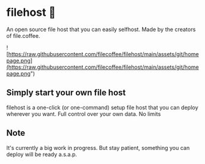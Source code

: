# filehost 📁
An open source file host that you can easily selfhost. Made by the creators of file.coffee.

![https://raw.githubusercontent.com/filecoffee/filehost/main/assets/git/homepage.png](https://raw.githubusercontent.com/filecoffee/filehost/main/assets/git/homepage.png")

## Simply start your own file host
filehost is a one-click (or one-command) setup file host that you can deploy wherever you want. Full control over your own data. No limits

## Note
It's currently a big work in progress. But stay patient, something you can deploy will be ready a.s.a.p.
